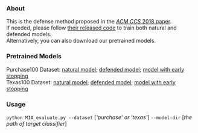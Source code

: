 ### About
This is the defense method proposed in the [*ACM CCS* 2018 paper](https://arxiv.org/abs/1807.05852).  
If needed, please follow [their released code](https://github.com/SPIN-UMass/ML-Privacy-Regulization) to train both natural and defended models.  
Alternatively, you can also download our pretrained models.

### Pretrained Models  
Purchase100 Dataset: [natural model](http://www.princeton.edu/~liweis/membership-inference-evaluation/AdvReg/purchase_natural); 
[defended model](http://www.princeton.edu/~liweis/membership-inference-evaluation/AdvReg/purchase_advreg); 
[model with early stopping](http://www.princeton.edu/~liweis/membership-inference-evaluation/AdvReg/purchase_early_stop)  
Texas100 Dataset: [natural model](http://www.princeton.edu/~liweis/membership-inference-evaluation/AdvReg/texas_natural); 
[defended model](http://www.princeton.edu/~liweis/membership-inference-evaluation/AdvReg/texas_advreg); 
[model with early stopping](http://www.princeton.edu/~liweis/membership-inference-evaluation/AdvReg/texas_early_stop)  

### Usage
`python MIA_evaluate.py --dataset` [*'purchase' or 'texas'*] `--model-dir` [*the path of target classifier*]

